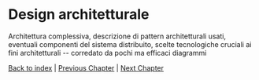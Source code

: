 # Design architetturale
Architettura complessiva, 
descrizione di pattern architetturali usati, 
eventuali componenti del sistema distribuito,
scelte tecnologiche cruciali ai fini architetturali -- corredato da pochi ma efficaci diagrammi

[Back to index](../index.md) |
[Previous Chapter](../2-requirement-specification/req.md) |
[Next Chapter](../4-detailed-design/design.md)